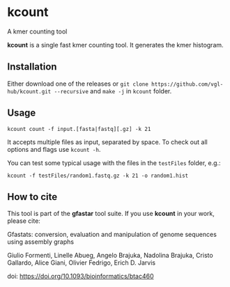 # kcount

A kmer counting tool

**kcount** is a single fast kmer counting tool. It generates the kmer histogram.

## Installation

Either download one of the releases or `git clone https://github.com/vgl-hub/kcount.git --recursive` and `make -j` in `kcount` folder.

## Usage

`kcount count -f input.[fasta|fastq][.gz] -k 21`

It accepts multiple files as input, separated by space. To check out all options and flags use `kcount -h`.

You can test some typical usage with the files in the `testFiles` folder, e.g.:

```
kcount -f testFiles/random1.fastq.gz -k 21 -o random1.hist
```

## How to cite

This tool is part of the **gfastar** tool suite. If you use **kcount** in your work, please cite:

Gfastats: conversion, evaluation and manipulation of genome sequences using assembly graphs

Giulio Formenti, Linelle Abueg, Angelo Brajuka, Nadolina Brajuka, Cristo Gallardo, Alice Giani, Olivier Fedrigo, Erich D. Jarvis

doi: https://doi.org/10.1093/bioinformatics/btac460

